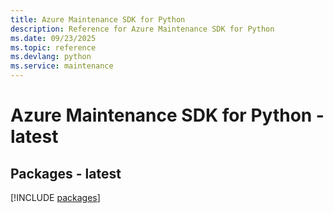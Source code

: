 ```yaml
---
title: Azure Maintenance SDK for Python
description: Reference for Azure Maintenance SDK for Python
ms.date: 09/23/2025
ms.topic: reference
ms.devlang: python
ms.service: maintenance
---
```

# Azure Maintenance SDK for Python - latest
## Packages - latest
[!INCLUDE [packages](maintenance-index.md)]